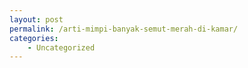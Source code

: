 ```yaml
---
layout: post
permalink: /arti-mimpi-banyak-semut-merah-di-kamar/
categories:
    - Uncategorized
---
```


